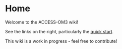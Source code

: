 # Home

Welcome to the ACCESS-OM3 wiki!

See the links on the right, particularly the [quick start](pages/Quick-start.md).

This wiki is a work in progress - feel free to contribute!
